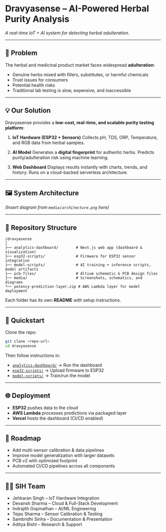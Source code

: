 # Dravyasense – AI-Powered Herbal Purity Analysis

*A real-time IoT + AI system for detecting herbal adulteration.*

---

## 📍 Problem

The herbal and medicinal product market faces widespread **adulteration**:

* Genuine herbs mixed with fillers, substitutes, or harmful chemicals
* Trust issues for consumers
* Potential health risks
* Traditional lab testing is slow, expensive, and inaccessible

---

## 💡 Our Solution

Dravyasense provides a **low-cost, real-time, and scalable purity testing platform**:

1. **IoT Hardware (ESP32 + Sensors)**
   Collects pH, TDS, ORP, Temperature, and RGB data from herbal samples.

2. **AI Model**
   Generates a **digital fingerprint** for authentic herbs. Predicts purity/adulteration risk using machine learning.

3. **Web Dashboard**
   Displays results instantly with charts, trends, and history. Runs on a cloud-backed serverless architecture.

---

## 🖼️ System Architecture

*(Insert diagram from `media/architecture.png` here)*

---

## 📂 Repository Structure

```
/dravyasense
│
├── analytics-dashboard/        # Next.js web app (dashboard & visualization)
├── esp32-scripts/              # Firmware for ESP32 sensor integration
├── model-scripts/              # AI training + inference scripts, model artifacts
├── pcb-files/                  # Altium schematic & PCB design files
├── media/                      # Screenshots, schematics, and diagrams
└── potency-prediction-layer.zip # AWS Lambda layer for model deployment
```

Each folder has its own **README** with setup instructions.

---

## 🚀 Quickstart

Clone the repo:

```bash
git clone <repo-url>
cd dravyasense
```

Then follow instructions in:

* [`analytics-dashboard/`](./analytics-dashboard/README.md) → Run the dashboard
* [`esp32-scripts/`](./esp32-scripts/README.md) → Upload firmware to ESP32
* [`model-scripts/`](./model-scripts/README.md) → Train/run the model

---

## 🌐 Deployment

* **ESP32** pushes data to the cloud
* **AWS Lambda** processes predictions via packaged layer
* **Vercel** hosts the dashboard (CI/CD enabled)

---

## 📌 Roadmap

* Add multi-sensor calibration & data pipelines
* Improve model generalization with larger datasets
* PCB v2 with optimized footprint
* Automated CI/CD pipelines across all components

---

## 🧑‍💻 SIH Team

* Jehkaran Singh – IoT Hardware Integration
* Devansh Sharma – Cloud & Full-Stack Development
* Indrajith Gopinathan – AI/ML Engineering
* Tejas Sharma – Sensor Calibration & Testing
* Sambridhi Sinha – Documentation & Presentation
* Aditya Bisht – Research & Support